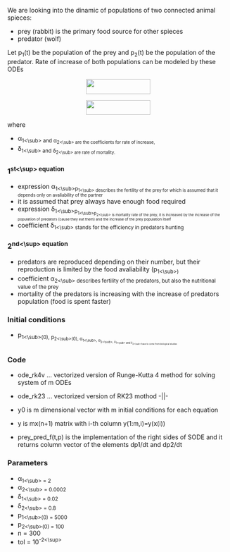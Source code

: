 

We are looking into the dinamic of populations of two connected animal spieces: 
- prey (rabbit) is the primary food source for other spieces
- predator (wolf) 

Let p<sub>1</sub>(t) be the population of the prey and p<sub>2</sub>(t) be the population of the predator. Rate of increase of both populations can be modeled by these ODEs

<p align="center"><img src="svgs/975b5349e4aac5528ed0ba6810d8b8f4.svg" align=middle width=146.586825pt height=33.769394999999996pt/></p>
<p align="center"><img src="svgs/e008f70637d140b097a04dc03361456c.svg" align=middle width=146.586825pt height=33.769394999999996pt/></p>

where 
- α<sub>1<\sub> and α<sub>2<\sub> are the coefficients for rate of increase,
- δ<sub>1<\sub> and δ<sub>2<\sub> are rate of mortality.

### 1<sup>st<\sup> equation

- expression α<sub>1<\sub>p<sub>1<\sub> describes the fertility of the prey for which is assumed that it depends only on avaliability of the partner
- it is assumed that prey always have enough food required
- expression δ<sub>1<\sub>p<sub>1<\sub>p<sub>2<\sub> is mortality rate of the prey, it is increased by the increase of the population of predators (cause they eat them) and the increase of the prey population itself
- coefficient δ<sub>1<\sub> stands for the efficiency in predators hunting 

### 2<sup>nd<\sup> equation

- predators are reproduced depending on their number, but their reproduction is limited by the food avaliability (p<sub>1<\sub>)
- coefficient α<sub>2<\sub> describes fertility of the predators, but also the nutritional value of the prey
- mortality of the predators is increasing with the increase of predators population (food is spent faster)

### Initial conditions

- p<sub>1<\sub>(0), p<sub>2<\sub>(0), α<sub>1<\sub>, α<sub>2<\sub>, δ<sub>1<\sub> and δ<sub>2<\sub> have to come from biological studies

### Code

- ode_rk4v ... vectorized version of Runge-Kutta 4 method for solving system of m ODEs
- ode_rk23 ... vectorized version of RK23 mothod -||-

- y0 is m dimensional vector with m initial conditions for each equation
- y is mx(n+1) matrix with i-th column y(1:m,i)=y(x(i))
- prey_pred_f(t,p) is the implementation of the right sides of SODE and it returns  column vector of the elements dp1/dt and dp2/dt

### Parameters

- α<sub>1<\sub> = 2
- α<sub>2<\sub> = 0.0002
- δ<sub>1<\sub> = 0.02
- δ<sub>2<\sub> = 0.8
- p<sub>1<\sub>(0) = 5000
- p<sub>2<\sub>(0) = 100
- n = 300
- tol = 10<sup>-2<\sup>
